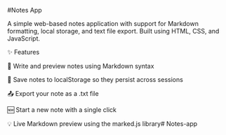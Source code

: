 #Notes App

A simple web-based notes application with support for Markdown formatting, local storage, and text file export. Built using HTML, CSS, and JavaScript.

✨ Features

📝 Write and preview notes using Markdown syntax

💾 Save notes to localStorage so they persist across sessions

📤 Export your note as a .txt file

🆕 Start a new note with a single click

💡 Live Markdown preview using the marked.js library# Notes-app
